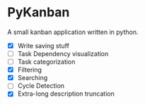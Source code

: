 # PyKanban

A small kanban application written in python.

* [X] Write saving stuff
* [ ] Task Dependency visualization
* [ ] Task categorization
* [X] Filtering
* [X] Searching
* [ ] Cycle Detection
* [x] Extra-long description truncation